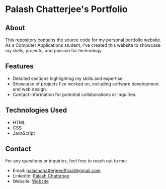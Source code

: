 # Palash Chatterjee's Portfolio

## About
This repository contains the source code for my personal portfolio website. As a Computer Applications student, I've created this website to showcase my skills, projects, and passion for technology.

## Features
- Detailed sections highlighting my skills and expertise.
- Showcase of projects I've worked on, including software development and web design.
- Contact information for potential collaborations or inquiries.

## Technologies Used
- HTML
- CSS
- JavaScript

## Contact
For any questions or inquiries, feel free to reach out to me:
- Email: palashchatterjeeofficial@gmail.com
- LinkedIn: [Palash Chatterjee](https://www.linkedin.com/in/palash-chatterjee-3730a9261/)
- Website: [Website](https://palashchatterjee13.github.io/portfolio/)
